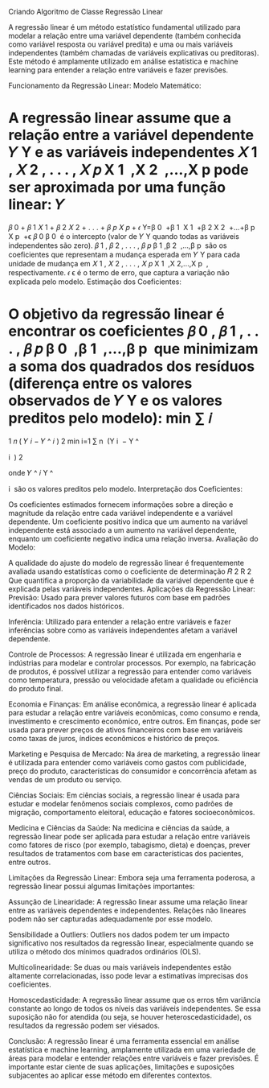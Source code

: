 Criando Algoritmo de Classe Regressão Linear

A regressão linear é um método estatístico fundamental utilizado para modelar a relação entre uma variável dependente (também conhecida como variável resposta ou variável predita) e uma ou mais variáveis independentes (também chamadas de variáveis explicativas ou preditoras). Este método é amplamente utilizado em análise estatística e machine learning para entender a relação entre variáveis e fazer previsões.

Funcionamento da Regressão Linear:
Modelo Matemático:

A regressão linear assume que a relação entre a variável dependente 
𝑌
Y e as variáveis independentes 
𝑋
1
,
𝑋
2
,
.
.
.
,
𝑋
𝑝
X 
1
​
 ,X 
2
​
 ,...,X 
p
​
  pode ser aproximada por uma função linear:
𝑌
=
𝛽
0
+
𝛽
1
𝑋
1
+
𝛽
2
𝑋
2
+
.
.
.
+
𝛽
𝑝
𝑋
𝑝
+
𝜖
Y=β 
0
​
 +β 
1
​
 X 
1
​
 +β 
2
​
 X 
2
​
 +...+β 
p
​
 X 
p
​
 +ϵ
𝛽
0
β 
0
​
  é o intercepto (valor de 
𝑌
Y quando todas as variáveis independentes são zero).
𝛽
1
,
𝛽
2
,
.
.
.
,
𝛽
𝑝
β 
1
​
 ,β 
2
​
 ,...,β 
p
​
  são os coeficientes que representam a mudança esperada em 
𝑌
Y para cada unidade de mudança em 
𝑋
1
,
𝑋
2
,
.
.
.
,
𝑋
𝑝
X 
1
​
 ,X 
2
​
 ,...,X 
p
​
 , respectivamente.
𝜖
ϵ é o termo de erro, que captura a variação não explicada pelo modelo.
Estimação dos Coeficientes:

O objetivo da regressão linear é encontrar os coeficientes 
𝛽
0
,
𝛽
1
,
.
.
.
,
𝛽
𝑝
β 
0
​
 ,β 
1
​
 ,...,β 
p
​
  que minimizam a soma dos quadrados dos resíduos (diferença entre os valores observados de 
𝑌
Y e os valores preditos pelo modelo):
min
∑
𝑖
=
1
𝑛
(
𝑌
𝑖
−
𝑌
^
𝑖
)
2
min 
i=1
∑
n
​
 (Y 
i
​
 − 
Y
^
  
i
​
 ) 
2
 

onde 
𝑌
^
𝑖
Y
^
  
i
​
  são os valores preditos pelo modelo. Interpretação dos Coeficientes:

Os coeficientes estimados fornecem informações sobre a direção e magnitude da relação entre cada variável independente e a variável dependente. Um coeficiente positivo indica que um aumento na variável independente está associado a um aumento na variável dependente, enquanto um coeficiente negativo indica uma relação inversa.
Avaliação do Modelo:

A qualidade do ajuste do modelo de regressão linear é frequentemente avaliada usando estatísticas como o coeficiente de determinação 
𝑅
2
R 
2
Que quantifica a proporção da variabilidade da variável dependente que é explicada pelas variáveis independentes.
Aplicações da Regressão Linear:
Previsão: Usado para prever valores futuros com base em padrões identificados nos dados históricos.

Inferência: Utilizado para entender a relação entre variáveis e fazer inferências sobre como as variáveis independentes afetam a variável dependente.

Controle de Processos: A regressão linear é utilizada em engenharia e indústrias para modelar e controlar processos. Por exemplo, na fabricação de produtos, é possível utilizar a regressão para entender como variáveis como temperatura, pressão ou velocidade afetam a qualidade ou eficiência do produto final.

Economia e Finanças: Em análise econômica, a regressão linear é aplicada para estudar a relação entre variáveis econômicas, como consumo e renda, investimento e crescimento econômico, entre outros. Em finanças, pode ser usada para prever preços de ativos financeiros com base em variáveis como taxas de juros, índices econômicos e histórico de preços.

Marketing e Pesquisa de Mercado: Na área de marketing, a regressão linear é utilizada para entender como variáveis como gastos com publicidade, preço do produto, características do consumidor e concorrência afetam as vendas de um produto ou serviço.

Ciências Sociais: Em ciências sociais, a regressão linear é usada para estudar e modelar fenômenos sociais complexos, como padrões de migração, comportamento eleitoral, educação e fatores socioeconômicos.

Medicina e Ciências da Saúde: Na medicina e ciências da saúde, a regressão linear pode ser aplicada para estudar a relação entre variáveis como fatores de risco (por exemplo, tabagismo, dieta) e doenças, prever resultados de tratamentos com base em características dos pacientes, entre outros.

Limitações da Regressão Linear:
Embora seja uma ferramenta poderosa, a regressão linear possui algumas limitações importantes:

Assunção de Linearidade: A regressão linear assume uma relação linear entre as variáveis dependentes e independentes. Relações não lineares podem não ser capturadas adequadamente por esse modelo.

Sensibilidade a Outliers: Outliers nos dados podem ter um impacto significativo nos resultados da regressão linear, especialmente quando se utiliza o método dos mínimos quadrados ordinários (OLS).

Multicolinearidade: Se duas ou mais variáveis independentes estão altamente correlacionadas, isso pode levar a estimativas imprecisas dos coeficientes.

Homoscedasticidade: A regressão linear assume que os erros têm variância constante ao longo de todos os níveis das variáveis independentes. Se essa suposição não for atendida (ou seja, se houver heteroscedasticidade), os resultados da regressão podem ser viésados.

Conclusão:
A regressão linear é uma ferramenta essencial em análise estatística e machine learning, amplamente utilizada em uma variedade de áreas para modelar e entender relações entre variáveis e fazer previsões. É importante estar ciente de suas aplicações, limitações e suposições subjacentes ao aplicar esse método em diferentes contextos.
